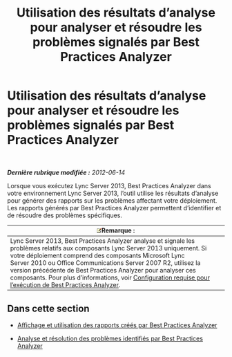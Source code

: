 ﻿---
title: Utilisation des résultats d’analyse pour analyser et résoudre les problèmes signalés par Best Practices Analyzer
TOCTitle: Utilisation des résultats d’analyse pour analyser et résoudre les problèmes signalés par Best Practices Analyzer
ms:assetid: cf1154a6-4de3-4d14-b99b-73a88014347b
ms:mtpsurl: https://technet.microsoft.com/fr-fr/library/Gg591350(v=OCS.15)
ms:contentKeyID: 49298875
ms.date: 05/20/2016
mtps_version: v=OCS.15
ms.translationtype: HT
---

# Utilisation des résultats d’analyse pour analyser et résoudre les problèmes signalés par Best Practices Analyzer

 

_**Dernière rubrique modifiée :** 2012-06-14_

Lorsque vous exécutez Lync Server 2013, Best Practices Analyzer dans votre environnement Lync Server 2013, l’outil utilise les résultats d’analyse pour générer des rapports sur les problèmes affectant votre déploiement. Les rapports générés par Best Practices Analyzer permettent d’identifier et de résoudre des problèmes spécifiques.

<table>
<thead>
<tr class="header">
<th><img src="images/Gg398920.note(OCS.15).gif" title="note" alt="note" />Remarque :</th>
</tr>
</thead>
<tbody>
<tr class="odd">
<td>Lync Server 2013, Best Practices Analyzer analyse et signale les problèmes relatifs aux composants Lync Server 2013 uniquement. Si votre déploiement comprend des composants Microsoft Lync Server 2010 ou Office Communications Server 2007 R2, utilisez la version précédente de Best Practices Analyzer pour analyser ces composants. Pour plus d’informations, voir <a href="lync-server-2013-requirements-for-running-best-practices-analyzer.md">Configuration requise pour l’exécution de Best Practices Analyzer</a>.</td>
</tr>
</tbody>
</table>


## Dans cette section

  - [Affichage et utilisation des rapports créés par Best Practices Analyzer](lync-server-2013-viewing-and-working-with-reports-created-by-best-practices-analyzer.md)

  - [Analyse et résolution des problèmes identifiés par Best Practices Analyzer](lync-server-2013-analyzing-and-resolving-issues-identified-by-best-practices-analyzer.md)

